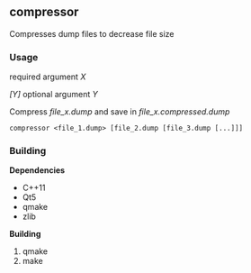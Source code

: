 ## compressor

Compresses dump files to decrease file size

### Usage
*<X>* required argument *X*

*[Y]* optional argument *Y*

Compress *file_x.dump* and save in *file_x.compressed.dump*

```
compressor <file_1.dump> [file_2.dump [file_3.dump [...]]]
```


### Building

**Dependencies**

- C++11
- Qt5
- qmake
- zlib

**Building**

1. qmake
2. make